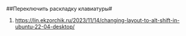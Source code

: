 ##Переключить раскладку клавиатуры#
  1. https://lin.ekzorchik.ru/2023/11/14/changing-layout-to-alt-shift-in-ubuntu-22-04-desktop/
